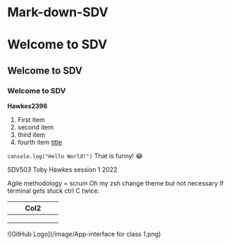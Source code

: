 # Mark-down-SDV

# Welcome to SDV
## Welcome to SDV
### Welcome to SDV

**Hawkes2396**

1. First item
2. second item
3. third item
4. fourth item
   [title](https://www.bing.com/search?q=google&qs=n&form=QBRE&msbsrank=6_7__0&sp=-1&pq=google&sc=7-6&sk=&cvid=828DDCD18BBB406D8959E3EEB4FF6793)

`console.log("Hello World!")`
That is funny! :joy:

SDV503 Toby Hawkes session 1 2022

Agile methodology = scrum
Oh my zsh change theme but not necessary 
If terminal gets stuck ctrl C twice.

|   |   |  Col2 |   |   |
|---|---|---|---|---|
|   |   |   |   |   |
|   |   |   |   |   |
|   |   |   |   |   |

![GitHub Logo](/image/App-interface for class 1.png)
